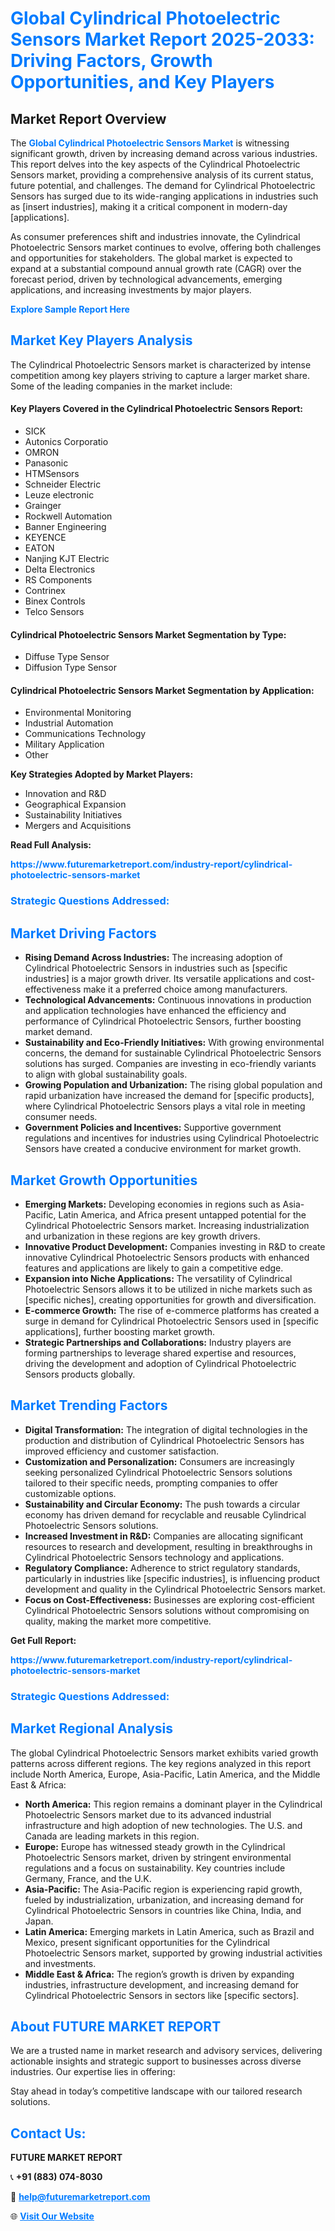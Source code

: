 <h1 style="color: #007BFF;">Global Cylindrical Photoelectric Sensors Market Report 2025-2033: Driving Factors, Growth Opportunities, and Key Players</h1>

<section id="overview">
<h2>Market Report Overview</h2>
<p>The <a href="https://www.futuremarketreport.com/industry-report/cylindrical-photoelectric-sensors-market" style="color: #007BFF; text-decoration: none;"><strong>Global Cylindrical Photoelectric Sensors Market</strong></a> is witnessing significant growth, driven by increasing demand across various industries. This report delves into the key aspects of the Cylindrical Photoelectric Sensors market, providing a comprehensive analysis of its current status, future potential, and challenges. The demand for Cylindrical Photoelectric Sensors has surged due to its wide-ranging applications in industries such as [insert industries], making it a critical component in modern-day [applications].</p>
<p>As consumer preferences shift and industries innovate, the Cylindrical Photoelectric Sensors market continues to evolve, offering both challenges and opportunities for stakeholders. The global market is expected to expand at a substantial compound annual growth rate (CAGR) over the forecast period, driven by technological advancements, emerging applications, and increasing investments by major players.</p>
</section>

<section id="overview">
<p><a href="https://www.futuremarketreport.com/request-sample/reportId=76393" style="color: #007BFF; text-decoration: none;"><strong>Explore Sample Report Here</strong></a></p>
</section>

<section id="key-players">
<h2 style="color: #007BFF;">Market Key Players Analysis</h2>
<p>The Cylindrical Photoelectric Sensors market is characterized by intense competition among key players striving to capture a larger market share. Some of the leading companies in the market include:</p>
<h4>Key Players Covered in the Cylindrical Photoelectric Sensors Report:</h4>
<ul><li>SICK</li><li>Autonics Corporatio</li><li>OMRON</li><li>Panasonic</li><li>HTMSensors</li><li>Schneider Electric</li><li>Leuze electronic</li><li>Grainger</li><li>Rockwell Automation</li><li>Banner Engineering</li><li>KEYENCE</li><li>EATON</li><li>Nanjing KJT Electric</li><li>Delta Electronics</li><li>RS Components</li><li>Contrinex</li><li>Binex Controls</li><li>Telco Sensors</li></ul>
<h4>Cylindrical Photoelectric Sensors Market Segmentation by Type:</h4>
<ul><li>Diffuse Type Sensor</li><li>Diffusion Type Sensor</li></ul>

<h4>Cylindrical Photoelectric Sensors Market Segmentation by Application:</h4>
<ul><li>Environmental Monitoring</li><li>Industrial Automation</li><li>Communications Technology</li><li>Military Application</li><li>Other</li></ul>
<p><strong>Key Strategies Adopted by Market Players:</strong></p>
<ul>
<li>Innovation and R&D</li>
<li>Geographical Expansion</li>
<li>Sustainability Initiatives</li>
<li>Mergers and Acquisitions</li>
</ul>
</section>

<section>
<p><strong>Read Full Analysis: </strong></p><a href="https://www.futuremarketreport.com/industry-report/cylindrical-photoelectric-sensors-market" style="color: #007BFF; text-decoration: none;"><strong>https://www.futuremarketreport.com/industry-report/cylindrical-photoelectric-sensors-market</strong></a>
<h3 style="color: #007BFF;">Strategic Questions Addressed:</h3>
</section>

<section id="driving-factors">
<h2 style="color: #007BFF;">Market Driving Factors</h2>
<ul>
<li><strong>Rising Demand Across Industries:</strong> The increasing adoption of Cylindrical Photoelectric Sensors in industries such as [specific industries] is a major growth driver. Its versatile applications and cost-effectiveness make it a preferred choice among manufacturers.</li>
<li><strong>Technological Advancements:</strong> Continuous innovations in production and application technologies have enhanced the efficiency and performance of Cylindrical Photoelectric Sensors, further boosting market demand.</li>
<li><strong>Sustainability and Eco-Friendly Initiatives:</strong> With growing environmental concerns, the demand for sustainable Cylindrical Photoelectric Sensors solutions has surged. Companies are investing in eco-friendly variants to align with global sustainability goals.</li>
<li><strong>Growing Population and Urbanization:</strong> The rising global population and rapid urbanization have increased the demand for [specific products], where Cylindrical Photoelectric Sensors plays a vital role in meeting consumer needs.</li>
<li><strong>Government Policies and Incentives:</strong> Supportive government regulations and incentives for industries using Cylindrical Photoelectric Sensors have created a conducive environment for market growth.</li>
</ul>
</section>

<section id="growth-opportunities">
<h2 style="color: #007BFF;">Market Growth Opportunities</h2>
<ul>
<li><strong>Emerging Markets:</strong> Developing economies in regions such as Asia-Pacific, Latin America, and Africa present untapped potential for the Cylindrical Photoelectric Sensors market. Increasing industrialization and urbanization in these regions are key growth drivers.</li>
<li><strong>Innovative Product Development:</strong> Companies investing in R&D to create innovative Cylindrical Photoelectric Sensors products with enhanced features and applications are likely to gain a competitive edge.</li>
<li><strong>Expansion into Niche Applications:</strong> The versatility of Cylindrical Photoelectric Sensors allows it to be utilized in niche markets such as [specific niches], creating opportunities for growth and diversification.</li>
<li><strong>E-commerce Growth:</strong> The rise of e-commerce platforms has created a surge in demand for Cylindrical Photoelectric Sensors used in [specific applications], further boosting market growth.</li>
<li><strong>Strategic Partnerships and Collaborations:</strong> Industry players are forming partnerships to leverage shared expertise and resources, driving the development and adoption of Cylindrical Photoelectric Sensors products globally.</li>
</ul>
</section>

<section id="trending-factors">
<h2 style="color: #007BFF;">Market Trending Factors</h2>
<ul>
<li><strong>Digital Transformation:</strong> The integration of digital technologies in the production and distribution of Cylindrical Photoelectric Sensors has improved efficiency and customer satisfaction.</li>
<li><strong>Customization and Personalization:</strong> Consumers are increasingly seeking personalized Cylindrical Photoelectric Sensors solutions tailored to their specific needs, prompting companies to offer customizable options.</li>
<li><strong>Sustainability and Circular Economy:</strong> The push towards a circular economy has driven demand for recyclable and reusable Cylindrical Photoelectric Sensors solutions.</li>
<li><strong>Increased Investment in R&D:</strong> Companies are allocating significant resources to research and development, resulting in breakthroughs in Cylindrical Photoelectric Sensors technology and applications.</li>
<li><strong>Regulatory Compliance:</strong> Adherence to strict regulatory standards, particularly in industries like [specific industries], is influencing product development and quality in the Cylindrical Photoelectric Sensors market.</li>
<li><strong>Focus on Cost-Effectiveness:</strong> Businesses are exploring cost-efficient Cylindrical Photoelectric Sensors solutions without compromising on quality, making the market more competitive.</li>
</ul>
</section>

<section>
<p><strong>Get Full Report: </strong></p><a href="https://www.futuremarketreport.com/industry-report/cylindrical-photoelectric-sensors-market" style="color: #007BFF; text-decoration: none;"><strong>https://www.futuremarketreport.com/industry-report/cylindrical-photoelectric-sensors-market</strong></a>
<h3 style="color: #007BFF;">Strategic Questions Addressed:</h3>
</section>


<section id="regional-analysis">
<h2 style="color: #007BFF;">Market Regional Analysis</h2>
<p>The global Cylindrical Photoelectric Sensors market exhibits varied growth patterns across different regions. The key regions analyzed in this report include North America, Europe, Asia-Pacific, Latin America, and the Middle East & Africa:</p>
<ul>
<li><strong>North America:</strong> This region remains a dominant player in the Cylindrical Photoelectric Sensors market due to its advanced industrial infrastructure and high adoption of new technologies. The U.S. and Canada are leading markets in this region.</li>
<li><strong>Europe:</strong> Europe has witnessed steady growth in the Cylindrical Photoelectric Sensors market, driven by stringent environmental regulations and a focus on sustainability. Key countries include Germany, France, and the U.K.</li>
<li><strong>Asia-Pacific:</strong> The Asia-Pacific region is experiencing rapid growth, fueled by industrialization, urbanization, and increasing demand for Cylindrical Photoelectric Sensors in countries like China, India, and Japan.</li>
<li><strong>Latin America:</strong> Emerging markets in Latin America, such as Brazil and Mexico, present significant opportunities for the Cylindrical Photoelectric Sensors market, supported by growing industrial activities and investments.</li>
<li><strong>Middle East & Africa:</strong> The region’s growth is driven by expanding industries, infrastructure development, and increasing demand for Cylindrical Photoelectric Sensors in sectors like [specific sectors].</li>
</ul>
</section>

<footer>
<h2 style="color: #007BFF;">About FUTURE MARKET REPORT</h2>
<p>We are a trusted name in market research and advisory services, delivering actionable insights and strategic support to businesses across diverse industries. Our expertise lies in offering:</p>

<p>Stay ahead in today’s competitive landscape with our tailored research solutions.</p>

<h2 style="color: #007BFF;">Contact Us:</h2>
<p><strong>FUTURE MARKET REPORT</strong></p>
<p>📞 <strong>+91 (883) 074-8030</strong></p>
<p>📧 <strong><a href="mailto:help@futuremarketreport.com" style="color: #007BFF;">help@futuremarketreport.com</a></strong></p>
<p>🌐 <strong><a href="https://www.futuremarketreport.com/" style="color: #007BFF;">Visit Our Website</a></strong></p>
</footer>